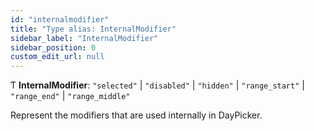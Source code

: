 ```yaml
---
id: "internalmodifier"
title: "Type alias: InternalModifier"
sidebar_label: "InternalModifier"
sidebar_position: 0
custom_edit_url: null
---
```


Ƭ **InternalModifier**: ``"selected"`` \| ``"disabled"`` \| ``"hidden"`` \| ``"range_start"`` \| ``"range_end"`` \| ``"range_middle"``

Represent the modifiers that are used internally in DayPicker.

